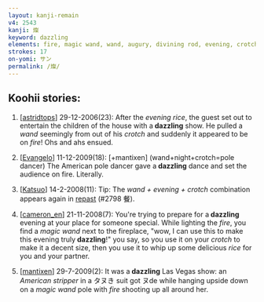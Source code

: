 ```yaml
---
layout: kanji-remain
v4: 2543
kanji: 燦
keyword: dazzling
elements: fire, magic wand, wand, augury, divining rod, evening, crotch, rice
strokes: 17
on-yomi: サン
permalink: /燦/
---
```


## Koohii stories: 

1) [<a href="http://kanji.koohii.com/profile/astridtops">astridtops</a>] 29-12-2006(23): After the <em>evening rice</em>, the guest set out to entertain the children of the house with a<strong> dazzling</strong> show. He pulled a <em>wand</em> seemingly from out of his <em>crotch</em> and suddenly it appeared to be on <em>fire</em>! Ohs and ahs ensued.

2) [<a href="http://kanji.koohii.com/profile/Evangelo">Evangelo</a>] 11-12-2009(18): [+mantixen] (wand+night+crotch=pole dancer) The American pole dancer gave a<strong> dazzling</strong> dance and set the audience on fire. Literally.

3) [<a href="http://kanji.koohii.com/profile/Katsuo">Katsuo</a>] 14-2-2008(11): Tip: The <em>wand + evening + crotch</em> combination appears again in <a href="../v4/2798.html">repast</a> (#2798 餐).

4) [<a href="http://kanji.koohii.com/profile/cameron_en">cameron_en</a>] 21-11-2008(7): You&#039;re trying to prepare for a<strong> dazzling</strong> evening at your place for someone special. While lighting the <em>fire</em>, you find a <em>magic wand</em> next to the fireplace, &quot;wow, I can use this to make this evening truly<strong> dazzling</strong>!&quot; you say, so you use it on your <em>crotch</em> to make it a decent size, then you use it to whip up some delicious <em>rice</em> for you and your partner.

5) [<a href="http://kanji.koohii.com/profile/mantixen">mantixen</a>] 29-7-2009(2): It was a<strong> dazzling</strong> Las Vegas show: an <em>American</em> <em>stripper</em> in a タヌき suit got ヌde while hanging upside down on a <em>magic wand</em> pole with <em>fire</em> shooting up all around her.

